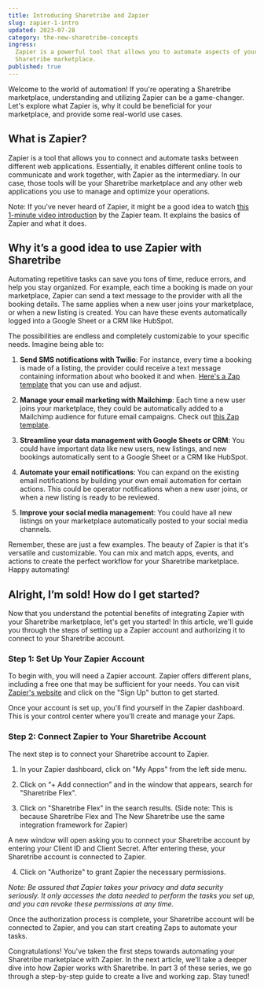 ```yaml
---
title: Introducing Sharetribe and Zapier
slug: zapier-1-intro
updated: 2023-07-28
category: the-new-sharetribe-concepts
ingress:
  Zapier is a powerful tool that allows you to automate aspects of your
  Sharetribe marketplace.
published: true
---
```


Welcome to the world of automation! If you're operating a Sharetribe
marketplace, understanding and utilizing Zapier can be a game-changer.
Let's explore what Zapier is, why it could be beneficial for your
marketplace, and provide some real-world use cases.

## What is Zapier?

Zapier is a tool that allows you to connect and automate tasks between
different web applications. Essentially, it enables different online
tools to communicate and work together, with Zapier as the intermediary.
In our case, those tools will be your Sharetribe marketplace and any
other web applications you use to manage and optimize your operations.

Note: If you’ve never heard of Zapier, it might be a good idea to watch
[this 1-minute video introduction](https://www.youtube.com/watch?v=S3L1Kw087JI)
by the Zapier team. It explains the basics of Zapier and what it does.

## Why it’s a good idea to use Zapier with Sharetribe

Automating repetitive tasks can save you tons of time, reduce errors,
and help you stay organized. For example, each time a booking is made on
your marketplace, Zapier can send a text message to the provider with
all the booking details. The same applies when a new user joins your
marketplace, or when a new listing is created. You can have these events
automatically logged into a Google Sheet or a CRM like HubSpot.

The possibilities are endless and completely customizable to your
specific needs. Imagine being able to:

1. **Send SMS notifications with Twilio**: For instance, every time a
   booking is made of a listing, the provider could receive a text
   message containing information about who booked it and when.
   [Here's a Zap template](https://zapier.com/shared/10df518e77541354c78dd1c524cf28f59c774aaf)
   that you can use and adjust.

2. **Manage your email marketing with Mailchimp**: Each time a new user
   joins your marketplace, they could be automatically added to a
   Mailchimp audience for future email campaigns. Check out
   [this Zap template](https://zapier.com/shared/412d7744a23855ce00941567a619c7ffb7652335).

3. **Streamline your data management with Google Sheets or CRM**: You
   could have important data like new users, new listings, and new
   bookings automatically sent to a Google Sheet or a CRM like HubSpot.

4. **Automate your email notifications**: You can expand on the existing
   email notifications by building your own email automation for certain
   actions. This could be operator notifications when a new user joins,
   or when a new listing is ready to be reviewed.

5. **Improve your social media management**: You could have all new
   listings on your marketplace automatically posted to your social
   media channels.

Remember, these are just a few examples. The beauty of Zapier is that
it's versatile and customizable. You can mix and match apps, events, and
actions to create the perfect workflow for your Sharetribe marketplace.
Happy automating!

## Alright, I’m sold! How do I get started?

Now that you understand the potential benefits of integrating Zapier
with your Sharetribe marketplace, let's get you started! In this
article, we'll guide you through the steps of setting up a Zapier
account and authorizing it to connect to your Sharetribe account.

### Step 1: Set Up Your Zapier Account

To begin with, you will need a Zapier account. Zapier offers different
plans, including a free one that may be sufficient for your needs. You
can visit [Zapier's website](https://zapier.com/) and click on the "Sign
Up" button to get started.

Once your account is set up, you'll find yourself in the Zapier
dashboard. This is your control center where you'll create and manage
your Zaps.

### Step 2: Connect Zapier to Your Sharetribe Account

The next step is to connect your Sharetribe account to Zapier.

1. In your Zapier dashboard, click on "My Apps" from the left side menu.

2. Click on “+ Add connection” and in the window that appears, search
   for "Sharetribe Flex".

3. Click on "Sharetribe Flex" in the search results. (Side note: This is
   because Sharetribe Flex and The New Sharetribe use the same
   integration framework for Zapier)

A new window will open asking you to connect your Sharetribe account by
entering your Client ID and Client Secret. After entering these, your
Sharetribe account is connected to Zapier.

4. Click on "Authorize" to grant Zapier the necessary permissions.

_Note: Be assured that Zapier takes your privacy and data security
seriously. It only accesses the data needed to perform the tasks you set
up, and you can revoke these permissions at any time._

Once the authorization process is complete, your Sharetribe account will
be connected to Zapier, and you can start creating Zaps to automate your
tasks.

Congratulations! You've taken the first steps towards automating your
Sharetribe marketplace with Zapier. In the next article, we'll take a
deeper dive into how Zapier works with Sharetribe. In part 3 of these
series, we go through a step-by-step guide to create a live and working
zap. Stay tuned!
